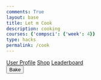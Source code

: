 ```yaml
---
comments: True
layout: base
title: Let m Cook
description: cooking
courses: {'compsci': {'week': 4}}
type: hacks
permalink: /cook
---
```

<link rel="stylesheet" href="/lmc-frontend/LMC/JS/SCSS/cook.css">

<div id="sideNav" class="sidenav">
    <div class="container" onclick="openNav(this)">
        <div class="bar1"></div>
        <div class="bar2"></div>
        <div class="bar3"></div>
    </div>
    <div id="sideNav-content">
    <a href="#">User Profile</a>
    <a href="#">Shop</a>
    <a href="#">Leaderboard</a>
    </div>
</div>
<div class="pan">
    <div class="insidePan">
        <div id="drop-zone-UL"></div>
        <div id="drop-zone-UR"></div>
        <div id="drop-zone-BR"></div>
        <div id="drop-zone-BL"></div> 
    </div>
</div>
<div id="bake">
    <button onclick="bake()">Bake</button>
</div>
<style>
    .listIngredients-container .cell {
            position: relative;
            width: 200px;
            height: 100px;
            margin: 0 5px; /* Add margin between cells */
        }
    .listIngredients-container {
            display: flex;
            justify-content: center;
        }
<!--  -->
        .listIngredients-container div {
            display: flex;
            justify-content: center;
            align-items: center;
        }
<!--  -->
        .listIngredients-container img {
            max-width: 100%;
            max-height: 100%;
            position: absolute;
            top: 50%;
            left: 50%;
            transform: translate(-50%, -50%);
        }
</style>
<div class="listIngredients-container">

</div>
<script>
  const cellWidth = 200;
    const cellHeight = 100;
    const numCells = 10;
<!--  -->
    for (let i = 0; i <= numCells; i++) {
        const newCell = document.createElement("div");  
        newCell.id = `cell${i}`;
        newCell.style.position = 'absolute';
        newCell.style.marginTop = `${i * cellHeight}px`; // Adjust paddingTop value as needed
        newCell.style.width = `${cellWidth}px`;
        newCell.style.height = `${cellHeight}px`;
<!--  -->
        if (i % 2 === 0) {
            newCell.style.left = 0;
        } else {
            newCell.style.right = 0;
        }
<!--  -->
        const ingredientsContainer = document.querySelector(".listIngredients-container");
        ingredientsContainer.appendChild(newCell);
<!--  -->
        // Check if the cell ID is 0, 1, or 2
        if (i <= 3) {
            // Create and append image element
            const image = document.createElement("img");
            const images = ['/lmc-frontend/images/egg.png', '/lmc-frontend/images/sugar.png', '/lmc-frontend/images/flour.png','/lmc-frontend/images/food15.png'];
            image.src = images[i];
            image.draggable = true;
            if (i === 0)
            {
                image.id = 'eggs';
            }
            else if (i === 1)
            {
                image.id = 'sugar';
            }
            else if (i === 2)
            {
                image.id = 'flour';
            }
            else if (i == 3)
            {
                image.id = 'food15.png';
            }
            newCell.appendChild(image);
        }
    }
    function bake() {
    var containerUR = document.getElementById("drop-zone-UR");
    var containerUL = document.getElementById("drop-zone-UL");
    var containerBL = document.getElementById("drop-zone-BL");
    var containerBR = document.getElementById("drop-zone-BR");
    <!--  -->
    const ingredientsPan = [];
    <!--  -->
    // Loop through the children of each container
    for (let i = 0; i < containerUR.children.length; i++) {
        ingredientsPan.push(containerUR.children[i].getAttribute('id'));
    }
    for (let i = 0; i < containerUL.children.length; i++) {
        ingredientsPan.push(containerUL.children[i].getAttribute('id'));
    }
    for (let i = 0; i < containerBL.children.length; i++) {
        ingredientsPan.push(containerBL.children[i].getAttribute('id'));
    }
    for (let i = 0; i < containerBR.children.length; i++) {
        ingredientsPan.push(containerBR.children[i].getAttribute('id'));
    }
    <!--  -->
    console.log(ingredientsPan);
}

</script>

<script src="/lmc-frontend/LMC/JS/dragFood.js"></script>
